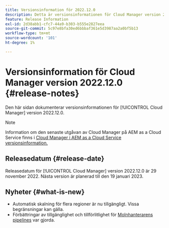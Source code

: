 ```yaml
---
title: Versionsinformation för 2022.12.0
description: Detta är versionsinformationen för Cloud Manager version 2022.12.0.
feature: Release Information
exl-id: 2d38abb1-cfc7-44a9-b303-b555e2827eea
source-git-commit: 5c97e8bfa30ed6bbbaf361e5d3987aa2a0bf5b13
workflow-type: tm+mt
source-wordcount: '101'
ht-degree: 1%

---
```



# Versionsinformation för Cloud Manager version 2022.12.0 {#release-notes}

Den här sidan dokumenterar versionsinformationen för [!UICONTROL Cloud Manager] version 2022.12.0.

>[!NOTE]
>
>Information om den senaste utgåvan av Cloud Manager på AEM as a Cloud Service finns i [Cloud Manager i AEM as a Cloud Service versionsinformation.](https://experienceleague.adobe.com/docs/experience-manager-cloud-service/content/implementing/using-cloud-manager/release-notes-cloud-manager/release-notes-cm-current.html)

## Releasedatum {#release-date}

Releasedatum för [!UICONTROL Cloud Manager] version 2022.12.0 är 29 november 2022. Nästa version är planerad till den 19 januari 2023.

## Nyheter {#what-is-new}

* Automatisk skalning för flera regioner är nu tillgängligt. Vissa begränsningar kan gälla.
* Förbättringar av tillgänglighet och tillförlitlighet för [Molnhanterarens pipelines](/help/overview/ci-cd-pipelines.md) var gjorda.
